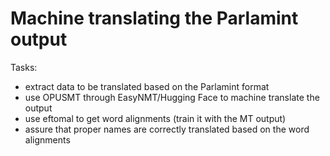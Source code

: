 # Machine translating the Parlamint output

Tasks:
- extract data to be translated based on the Parlamint format
- use OPUSMT through EasyNMT/Hugging Face to machine translate the output
- use eftomal to get word alignments (train it with the MT output)
- assure that proper names are correctly translated based on the word alignments